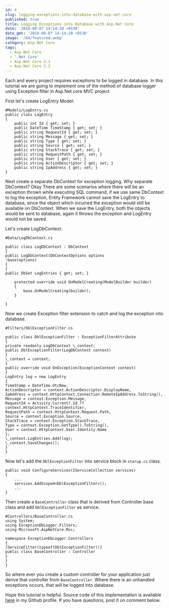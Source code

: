 ```yaml
---
id: 4
slug: logging-exceptions-into-database-with-asp-net-core
published: true
title: Logging Exceptions into Database with Asp.Net Core
date: '2018-08-07 14:14:20 +0530'
date_gmt: '2018-08-07 14:14:20 +0530'
image: '/04/featured.webp'
category: Asp.Net Core
tags:
  - Asp.Net Core
  - '.Net Core'
  - Asp.Net Core 2.1
  - Asp.Net Core 2.2
---
```


Each and every project requires exceptions to be logged in database. In this tutorial we are going to implement one of the method of database logger using Exception filter in Asp.Net core MVC project.

First let's create LogEntry Model:

```
#Models/LogEntry.cs
public class LogEntry
{
    public int Id { get; set; }
    public DateTime TimeStamp { get; set; }
    public string RequestId { get; set; }
    public string Message { get; set; }
    public string Type { get; set; }
    public string Source { get; set; }
    public string StackTrace { get; set; }
    public string RequestPath { get; set; }
    public string User { get; set; }
    public string ActionDescriptor { get; set; }
    public string IpAddress { get; set; }
}
```

Next create a separate DbContext for exception logging. Why separate DbContext? Okay There are some scenarios where there will be an exception thrown while executing SQL command, if we use same DbContext to log the exception, Entity Framework cannot save the LogEntry to database, since the object which incurred the exception would still be available on DbContext. When we save the LogEntry, both the objects would be sent to database, again it throws the exception and LogEntry would not be saved.

Let's create LogDbContext:

```
#Data/LogDbContext.cs

public class LogDbContext : DbContext
{
public LogDbContext(DbContextOptions options
:base(options)
{
}
public DbSet LogEntries { get; set; }

    protected override void OnModelCreating(ModelBuilder builder)
    {
        base.OnModelCreating(builder);
    }

}

```

Now we create Exception filter extension to catch and log the exception into database.

```
#Filters/DblExceptionFilter.cs

public class DblExceptionFilter : ExceptionFilterAttribute
{
private readonly LogDbContext \_context;
public DblExceptionFilter(LogDbContext context)
{
\_context = context;
}
public override void OnException(ExceptionContext context)
{
LogEntry log = new LogEntry
{
TimeStamp = DateTime.UtcNow,
ActionDescriptor = context.ActionDescriptor.DisplayName,
IpAddress = context.HttpContext.Connection.RemoteIpAddress.ToString(),
Message = context.Exception.Message,
RequestId = Activity.Current?.Id ?? context.HttpContext.TraceIdentifier,
RequestPath = context.HttpContext.Request.Path,
Source = context.Exception.Source,
StackTrace = context.Exception.StackTrace,
Type = context.Exception.GetType().ToString(),
User = context.HttpContext.User.Identity.Name
};
\_context.LogEntries.Add(log);
\_context.SaveChanges();
}
}

```

Now let's add the `DblExceptionFilter` into service block in `starup.cs` class.

```
public void ConfigureServices(IServiceCollection services)
{
    ...
    services.AddScoped<DblExceptionFilter>();
    ...
}
```

Then create a `BaseController` class that is derived from Controller base class and add `DblExceptionFilter` as service.

```
#Controllers/BaseController.cs
using System;
using ExceptionDbLogger.Filters;
using Microsoft.AspNetCore.Mvc;

namespace ExceptionDbLogger.Controllers
{
[ServiceFilter(typeof(DblExceptionFilter))]
public class BaseController : Controller
{
}
}

```

So where ever you create a custom controller for your application just derive that controller from `BaseController`. Where there is an unhandled exceptions occurs, that will be logged into database.

Hope this tutorial is helpful. Source code of this implementation is available [here](https://github.com/vinothvkr/ExceptionDbLogger) in my Github profile. If you have questions, post it on comment below.
